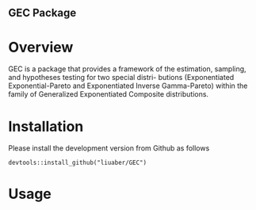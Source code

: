 ## GEC Package

# Overview
GEC is a package that provides a framework of the estimation, sampling, and hypotheses testing for two special distri- butions (Exponentiated Exponential-Pareto and Exponentiated Inverse Gamma-Pareto) within the family of Generalized Exponentiated Composite distributions.

# Installation
Please install the development version from Github as follows

`devtools::install_github("liuaber/GEC")`

# Usage

